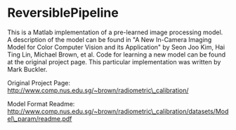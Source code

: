 # ReversiblePipeline

This is a Matlab implementation of a pre-learned image 
processing model. A description of the model can be found in
"A New In-Camera Imaging Model for Color Computer Vision 
and its Application" by Seon Joo Kim, Hai Ting Lin, 
Michael Brown, et al. Code for learning a new model can 
be found at the original project page. This particular 
implementation was written by Mark Buckler.

Original Project Page:
http://www.comp.nus.edu.sg/~brown/radiometric\_calibration/

Model Format Readme:
http://www.comp.nus.edu.sg/~brown/radiometric\_calibration/datasets/Model\_param/readme.pdf

